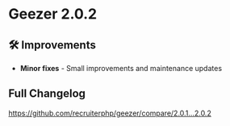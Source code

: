 # Geezer 2.0.2

## 🛠️ Improvements

- **Minor fixes** - Small improvements and maintenance updates

## Full Changelog

https://github.com/recruiterphp/geezer/compare/2.0.1...2.0.2
